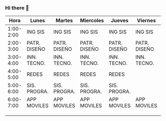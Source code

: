 ### Hi there 👋

<!--
**Guillestegu1/Guillestegu1** is a ✨ _special_ ✨ repository because its `README.md` (this file) appears on your GitHub profile.

Here are some ideas to get you started:

- 🔭 I’m currently working on ...
- 🌱 I’m currently learning ...
- 👯 I’m looking to collaborate on ...
- 🤔 I’m looking for help with ...
- 💬 Ask me about ...
- 📫 How to reach me: ...
- 😄 Pronouns: ...
- ⚡ Fun fact: ...
-->
| Hora      | Lunes        | Martes       | Miercoles    | Jueves       | Viernes      |   |   |   |   |
|-----------|--------------|--------------|--------------|--------------|--------------|---|---|---|---|
| 1:00-2:00 | ING SIS      | ING SIS      | ING SIS      | ING SIS      | ING SIS      |   |   |   |   |
| 2:00-3:00 | PATR. DISEÑO | PATR. DISEÑO | PATR. DISEÑO | PATR. DISEÑO | PATR. DISEÑO |   |   |   |   |
| 3:00-4:00 | INN. TECNO.  | INN. TECNO.  | INN. TECNO.  | INN. TECNO.  | INN. TECNO.  |   |   |   |   |
| 4:00-5:00 | REDES        | REDES        | REDES        | REDES        |              |   |   |   |   |
| 5:00-6:00 | SIS. PROGRA. | SIS. PROGRA. | SIS. PROGRA. | SIS. PROGRA. |              |   |   |   |   |
| 6:00-7:00 | APP MOVILES  | APP MOVILES  | APP MOVILES  | APP MOVILES  | APP MOVILES  |   |   |   |   |
|           |              |              |              |              |              |   |   |   |   |
|           |              |              |              |              |              |   |   |   |   |
|           |              |              |              |              |              |   |   |   |   |
